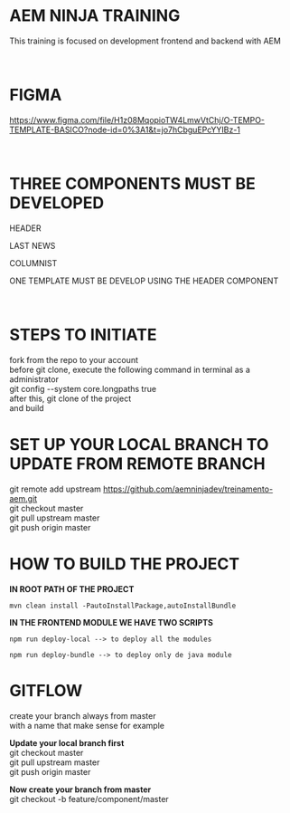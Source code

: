 # AEM NINJA TRAINING

This training is focused on development frontend and backend with AEM

</br>

# FIGMA

https://www.figma.com/file/H1z08MqopioTW4LmwVtChj/O-TEMPO-TEMPLATE-BASICO?node-id=0%3A1&t=jo7hCbguEPcYYIBz-1

</br>

# THREE COMPONENTS MUST BE DEVELOPED

<p>HEADER</p>
<p>LAST NEWS</p>
<p>COLUMNIST</p>

<p>ONE TEMPLATE MUST BE DEVELOP USING THE HEADER COMPONENT</p>

</br>

# STEPS TO INITIATE

fork from the repo to your account</br>
before git clone, execute the following command in terminal as a administrator</br>
git config --system core.longpaths true</br>
after this, git clone of the project</br>
and build 

# SET UP YOUR LOCAL BRANCH TO UPDATE FROM REMOTE BRANCH
git remote add upstream https://github.com/aemninjadev/treinamento-aem.git</br>
git checkout master</br>
git pull upstream master</br>
git push origin master</br>


# HOW TO BUILD THE PROJECT

<b>IN ROOT PATH OF THE PROJECT</b></br>
```
mvn clean install -PautoInstallPackage,autoInstallBundle
```

<b>IN THE FRONTEND MODULE WE HAVE TWO SCRIPTS</b></br>

```
npm run deploy-local --> to deploy all the modules
```

```
npm run deploy-bundle --> to deploy only de java module
```

# GITFLOW

create your branch always from master</br>
with a name that make sense for example</br>

<b>Update your local branch first</b></br>
git checkout master</br>
git pull upstream master</br>
git push origin master</br>

<b>Now create your branch from master</b></br>
git checkout -b feature/component/master</br>